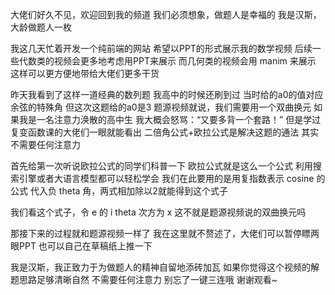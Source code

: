 大佬们好久不见，欢迎回到我的频道
我们必须想象，做题人是幸福的
我是汉斯，大龄做题人一枚

我这几天忙着开发一个纯前端的网站
希望以PPT的形式展示我的数学视频
后续一些代数类的视频会更多地考虑用PPT来展示
而几何类的视频会用 manim 来展示
这样可以更方便地带给大佬们更多干货

昨天我看到了这样一道经典的数列题
我高中的时候还刷到过
当时给的a0的值对应余弦的特殊角
但这次这题给的a0是3
题源视频就说，我们需要用一个双曲换元
如果我是一名注意力涣散的高中生
我大概会怒骂：“又要多背一个套路！”
但是学过复变函数课的大佬们一眼就能看出
二倍角公式+欧拉公式是解决这题的通法
其实不需要任何注意力

首先给第一次听说欧拉公式的同学们科普一下
欧拉公式就是这么一个公式
利用搜索引擎或者大语言模型都可以轻松学会
我们在此要用的是用复指数表示 cosine 的公式
代入负 theta 角，两式相加除以2就能得到这个式子

我们看这个式子，令 e 的 i theta 次方为 x
这不就是题源视频说的双曲换元吗

那接下来的过程就和题源视频一样了
我在这里就不赘述了，大佬们可以暂停瞟两眼PPT
也可以自己在草稿纸上推一下

我是汉斯，我正致力于为做题人的精神自留地添砖加瓦
如果你觉得这个视频的解题思路足够清晰自然
不需要任何注意力
别忘了一键三连哦
谢谢观看~
